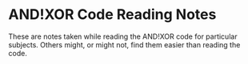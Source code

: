AND!XOR Code Reading Notes
==========================

These are notes taken while reading the AND!XOR code for particular subjects. Others might, or might not, find them easier than reading the code.
